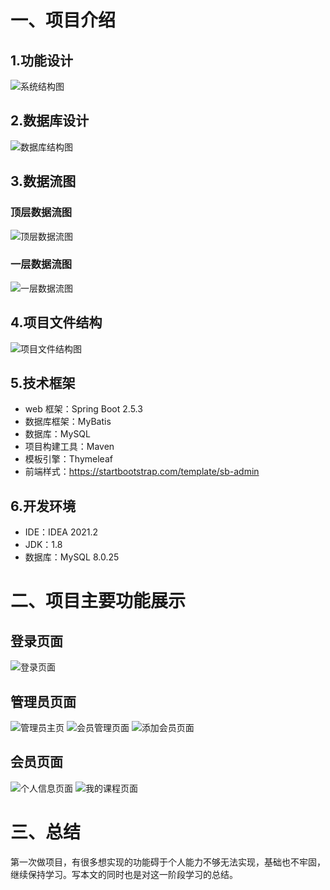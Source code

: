 # 一、项目介绍

## 1.功能设计
![系统结构图](https://s2.loli.net/2022/08/11/lMKn8RUFjEhc7Gx.png)

## 2.数据库设计
![数据库结构图](https://i.loli.net/2021/08/24/ieTn52BXLQ93Yg8.png)

## 3.数据流图
### 顶层数据流图
![顶层数据流图](https://s2.loli.net/2022/08/11/yo8AIHaKzMUJ4VZ.png)
### 一层数据流图
![一层数据流图](https://s2.loli.net/2022/08/11/TsLyjhwVXz4mPiu.png)

## 4.项目文件结构
![项目文件结构图](https://i.loli.net/2021/08/24/gUnhLdWzkcNF6po.png)

## 5.技术框架
* web 框架：Spring Boot 2.5.3
* 数据库框架：MyBatis
* 数据库：MySQL
* 项目构建工具：Maven
* 模板引擎：Thymeleaf
* 前端样式：<https://startbootstrap.com/template/sb-admin>

## 6.开发环境
* IDE：IDEA 2021.2
* JDK：1.8
* 数据库：MySQL 8.0.25

# 二、项目主要功能展示
## 登录页面
![登录页面](https://i.loli.net/2021/08/24/KeErWTpAOBfG6uD.png)

## 管理员页面
![管理员主页](https://i.loli.net/2021/08/24/PvU7Ln2pKwxRCgG.png)
![会员管理页面](https://i.loli.net/2021/08/24/mZq9Dw4gkRvTzx6.png)
![添加会员页面](https://i.loli.net/2021/08/24/uzlkQUxq6m5j8X7.png)

## 会员页面
![个人信息页面](https://i.loli.net/2021/08/24/IwPk9bTi6SpqWnz.png)
![我的课程页面](https://i.loli.net/2021/08/24/NlAZnoCMO9uJm4z.png)

# 三、总结
第一次做项目，有很多想实现的功能碍于个人能力不够无法实现，基础也不牢固，继续保持学习。写本文的同时也是对这一阶段学习的总结。



